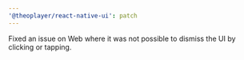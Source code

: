 ```yaml
---
'@theoplayer/react-native-ui': patch
---
```


Fixed an issue on Web where it was not possible to dismiss the UI by clicking or tapping.
